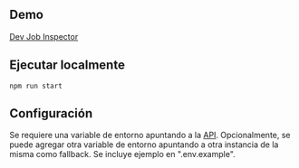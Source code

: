 ## Demo

<a href="http://dev-jobs.now.sh">Dev Job Inspector</a>

## Ejecutar localmente

```
npm run start
```

## Configuración

Se requiere una variable de entorno apuntando a la <a href="http://https://github.com/leo10099/dev-job-inspector-api">API</a>.
Opcionalmente, se puede agregar otra variable de entorno apuntando
a otra instancia de la misma como fallback.
Se incluye ejemplo en ".env.example".
